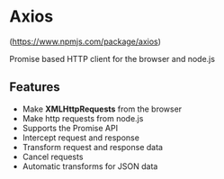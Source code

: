 # Axios

(https://www.npmjs.com/package/axios)

Promise based HTTP client for the browser and node.js

## Features
- Make **XMLHttpRequests** from the browser
- Make http requests from node.js
- Supports the Promise API
- Intercept request and response
- Transform request and response data
- Cancel requests
- Automatic transforms for JSON data
